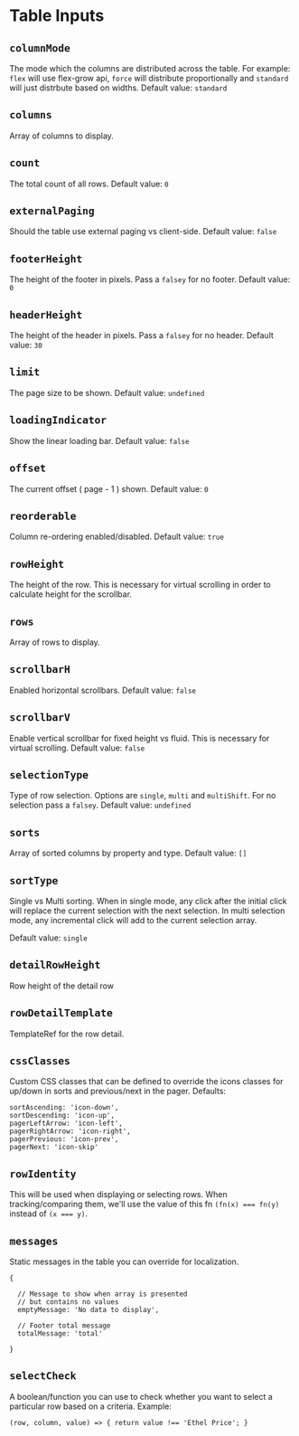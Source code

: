 # Table Inputs

## `columnMode`
The mode which the columns are distributed across the table. For example: `flex` will use flex-grow api, `force` will distribute proportionally and `standard` will just distrbute based on widths. Default value: `standard`

## `columns`
Array of columns to display.

## `count`
The total count of all rows. Default value: `0`

## `externalPaging`
Should the table use external paging vs client-side. Default value: `false`

## `footerHeight`
The height of the footer in pixels. Pass a `falsey` for no footer. Default value: `0`

## `headerHeight`
The height of the header in pixels. Pass a `falsey` for no header. Default value: `30`

## `limit`
The page size to be shown. Default value: `undefined`

## `loadingIndicator`
Show the linear loading bar. Default value: `false`

## `offset`
The current offset ( page - 1 ) shown. Default value: `0`

## `reorderable`
Column re-ordering enabled/disabled. Default value: `true`

## `rowHeight`
The height of the row. This is necessary for virtual scrolling in order to calculate height for the scrollbar.

## `rows`
Array of rows to display.

## `scrollbarH`
Enabled horizontal scrollbars. Default value: `false`

## `scrollbarV`
Enable vertical scrollbar for fixed height vs fluid. This is necessary for virtual scrolling. Default value: `false`

## `selectionType`
Type of row selection. Options are `single`, `multi` and `multiShift`. For no selection pass a `falsey`. Default value: `undefined`

## `sorts`
Array of sorted columns by property and type. Default value: `[]`

## `sortType`
Single vs Multi sorting. When in single mode, any click after the initial click
will replace the current selection with the next selection. In multi selection mode,
any incremental click will add to the current selection array.

Default value: `single`

## `detailRowHeight`
Row height of the detail row

## `rowDetailTemplate`
TemplateRef for the row detail.

## `cssClasses`
Custom CSS classes that can be defined to override the icons classes for up/down in sorts and
previous/next in the pager. Defaults:

```
sortAscending: 'icon-down',
sortDescending: 'icon-up',
pagerLeftArrow: 'icon-left',
pagerRightArrow: 'icon-right',
pagerPrevious: 'icon-prev',
pagerNext: 'icon-skip'
```

## `rowIdentity`
This will be used when displaying or selecting rows.
When tracking/comparing them, we'll use the value of this fn 
`(fn(x) === fn(y)` instead of `(x === y)`.

## `messages`
Static messages in the table you can override for localization.

```
{

  // Message to show when array is presented
  // but contains no values
  emptyMessage: 'No data to display',

  // Footer total message
  totalMessage: 'total'

}
```

## `selectCheck`
A boolean/function you can use to check whether you want
to select a particular row based on a criteria. Example:

```
(row, column, value) => { return value !== 'Ethel Price'; }
```
